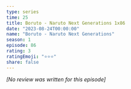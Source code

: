 ```yaml
---
type: series
time: 25
title: Boruto - Naruto Next Generations 1x86
date: "2023-08-24T00:00:00"
name: "Boruto - Naruto Next Generations"
season: 1
episode: 86
rating: 3
ratingEmoji: "⭐️⭐️⭐️"
share: false
---
```


_[No review was written for this episode]_